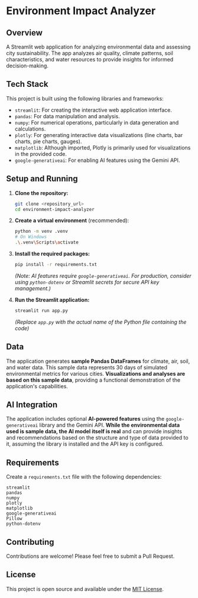 # Environment Impact Analyzer

## Overview

A Streamlit web application for analyzing environmental data and assessing city sustainability. The app analyzes air quality, climate patterns, soil characteristics, and water resources to provide insights for informed decision-making.

## Tech Stack

This project is built using the following libraries and frameworks:

*   `streamlit`: For creating the interactive web application interface.
*   `pandas`: For data manipulation and analysis.
*   `numpy`: For numerical operations, particularly in data generation and calculations.
*   `plotly`: For generating interactive data visualizations (line charts, bar charts, pie charts, gauges).
*   `matplotlib`: Although imported, Plotly is primarily used for visualizations in the provided code.
*   `google-generativeai`: For enabling AI features using the Gemini API.

## Setup and Running

1.  **Clone the repository:**
    ```bash
    git clone <repository_url>
    cd environment-impact-analyzer
    ```

2.  **Create a virtual environment** (recommended):
    ```bash
    python -m venv .venv
    # On Windows
    .\.venv\Scripts\activate
    ```

3.  **Install the required packages:**
    ```bash
    pip install -r requirements.txt
    ```
    *(Note: AI features require `google-generativeai`. For production, consider using `python-dotenv` or Streamlit secrets for secure API key management.)*

4.  **Run the Streamlit application:**
    ```bash
    streamlit run app.py
    ```
    *(Replace `app.py` with the actual name of the Python file containing the code)*

## Data

The application generates **sample Pandas DataFrames** for climate, air, soil, and water data. This sample data represents 30 days of simulated environmental metrics for various cities. **Visualizations and analyses are based on this sample data**, providing a functional demonstration of the application's capabilities.

## AI Integration

The application includes optional **AI-powered features** using the `google-generativeai` library and the Gemini API. **While the environmental data used is sample data, the AI model itself is real** and can provide insights and recommendations based on the structure and type of data provided to it, assuming the library is installed and the API key is configured.

## Requirements

Create a `requirements.txt` file with the following dependencies:

```
streamlit
pandas
numpy
plotly
matplotlib
google-generativeai
Pillow
python-dotenv
```

## Contributing

Contributions are welcome! Please feel free to submit a Pull Request.

## License

This project is open source and available under the [MIT License](LICENSE).
